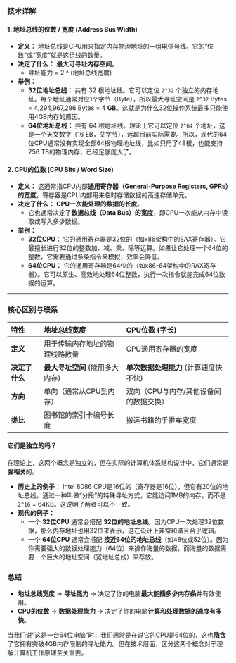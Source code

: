 
### 技术详解

#### 1. 地址总线的位数 / 宽度 (Address Bus Width)

*   **定义：** 地址总线是CPU用来指定内存物理地址的一组电信号线。它的“位数”或“宽度”就是这组线的数量。
*   **决定了什么：** **最大可寻址内存空间**。
    *   寻址能力 = 2 ^ (地址总线宽度)
*   **举例：**
    *   **32位地址总线：** 共有 32 根地址线。它可以定位 `2^32` 个独立的内存地址。每个地址通常对应1个字节（Byte），所以最大寻址空间是 `2^32` Bytes = 4,294,967,296 Bytes = **4 GB**。这就是为什么32位操作系统最多只能使用4GB内存的原因。
    *   **64位地址总线：** 共有 64 根地址线。理论上它可以定位 `2^64` 个地址，这是一个天文数字（16 EB，艾字节），远超目前实际需要。所以，现代的64位CPU通常没有实现全部64根物理地址线，比如只用了48根，也能支持256 TB的物理内存，已经足够庞大了。

#### 2. CPU的位数 (CPU Bits / Word Size)

*   **定义：** 这通常指CPU内部**通用寄存器（General-Purpose Registers, GPRs）的宽度**。寄存器是CPU内部用来临时存储数据的高速存储单元。
*   **决定了什么：** **CPU一次能处理的数据的长度**。
    *   它也通常决定了**数据总线（Data Bus）的宽度**，即CPU一次能从内存中读取或写入多少数据。
*   **举例：**
    *   **32位CPU：** 它的通用寄存器是32位的（如x86架构中的EAX寄存器）。它最擅长进行32位的整数加、减、乘、除等运算。如果让它处理一个64位的整数，它需要通过多条指令来模拟，效率会降低。
    *   **64位CPU：** 它的通用寄存器是64位的（如x86-64架构中的RAX寄存器）。它可以原生、高效地处理64位整数，执行一次指令就能完成64位数据的运算。

---

### 核心区别与联系

| 特性 | 地址总线宽度 | CPU位数 (字长) |
| :--- | :--- | :--- |
| **定义** | 用于传输内存地址的物理线路数量 | CPU通用寄存器的宽度 |
| **决定了什么** | **最大寻址空间** (能用多大内存) | **单次数据处理能力** (计算速度快不快) |
| **方向** | 单向（通常从CPU到内存） | 双向（CPU与内存/其他设备间的数据交换） |
| **类比** | 图书馆的索引卡编号长度 | 搬运书籍的手推车宽度 |

#### 它们是独立的吗？

在理论上，这两个概念是独立的，但在实际的计算机体系结构设计中，它们通常是**强相关**的。

*   **历史上的例子：** Intel 8086 CPU是16位的（寄存器是16位），但它有20位的地址总线。通过一种叫做“分段”的特殊寻址方式，它能访问1MB的内存，而不是 `2^16` = 64KB。这说明了两者可以不一致。
*   **现代的例子：**
    *   一个 **32位CPU** 通常会搭配 **32位的地址总线**。因为CPU一次处理32位数据，那么内存地址也用32位来表示，这在设计上非常和谐且合乎逻辑。
    *   一个 **64位CPU** 通常会搭配 **接近64位的地址总线**（如48位或52位）。因为你需要强大的数据处理能力（64位）来操作海量的数据，而海量的数据需要一个巨大的地址空间（宽地址总线）来存放。

### 总结

*   **地址总线宽度** -> **寻址能力** -> 决定了你的电脑**最大能插多少内存条**并有效使用。
*   **CPU的位数** -> **数据处理能力** -> 决定了你的电脑**计算和处理数据的速度有多快**。

当我们说“这是一台64位电脑”时，我们通常是在说它的CPU是64位的，这也**隐含**了它拥有突破4GB内存限制的寻址能力。但在技术层面，区分这两个概念对于理解计算机工作原理至关重要。